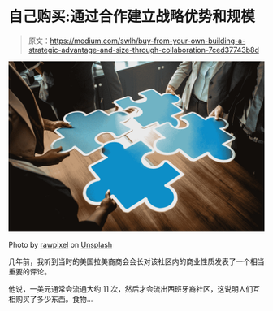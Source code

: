 # 自己购买:通过合作建立战略优势和规模

> 原文：<https://medium.com/swlh/buy-from-your-own-building-a-strategic-advantage-and-size-through-collaboration-7ced37743b8d>

![](img/f0302c3449e6457569c8b4dc6a4eb4f8.png)

Photo by [rawpixel](https://unsplash.com/@rawpixel?utm_source=medium&utm_medium=referral) on [Unsplash](https://unsplash.com?utm_source=medium&utm_medium=referral)

几年前，我听到当时的美国拉美裔商会会长对该社区内的商业性质发表了一个相当重要的评论。

他说，一美元通常会流通大约 11 次，然后才会流出西班牙裔社区，这说明人们互相购买了多少东西。食物…